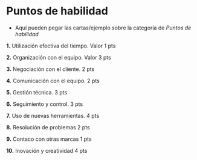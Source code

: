 # Puntos de habilidad
- Aquí pueden pegar las cartas/ejemplo sobre la categoría de *Puntos de habilidad* 

**1.** Utilización efectiva del tiempo. Valor 1 pts

**2.** Organización con el equipo. Valor 3 pts

**3.** Negociación con el cliente. 2 pts

**4.** Comunicación con el equipo. 2 pts
 
**5.** Gestión técnica. 3 pts

**6.** Seguimiento y control. 3 pts

**7.** Uso de nuevas herramientas. 4 pts 

**8.** Resolución de problemas 2 pts 

**9.** Contaco con otras marcas 1 pts

**10.** Inovación y creatividad 4 pts 
